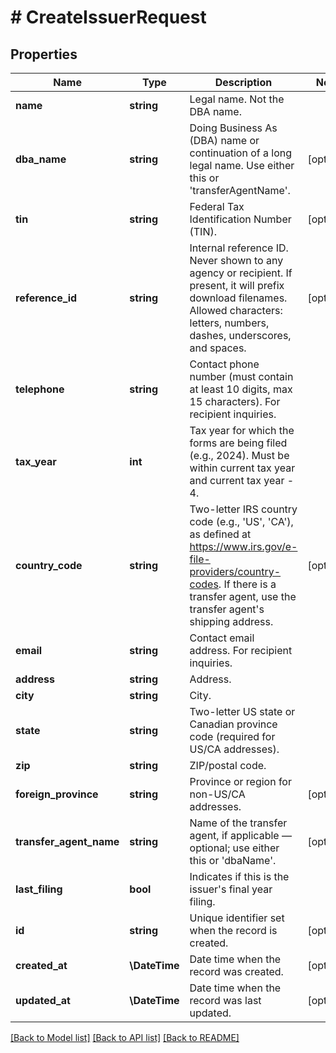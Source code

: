 # # CreateIssuerRequest

## Properties

Name | Type | Description | Notes
------------ | ------------- | ------------- | -------------
**name** | **string** | Legal name. Not the DBA name. |
**dba_name** | **string** | Doing Business As (DBA) name or continuation of a long legal name. Use either this or &#39;transferAgentName&#39;. | [optional]
**tin** | **string** | Federal Tax Identification Number (TIN). | [optional]
**reference_id** | **string** | Internal reference ID. Never shown to any agency or recipient. If present, it will prefix download filenames. Allowed characters: letters, numbers, dashes, underscores, and spaces. | [optional]
**telephone** | **string** | Contact phone number (must contain at least 10 digits, max 15 characters). For recipient inquiries. |
**tax_year** | **int** | Tax year for which the forms are being filed (e.g., 2024). Must be within current tax year and current tax year - 4. |
**country_code** | **string** | Two-letter IRS country code (e.g., &#39;US&#39;, &#39;CA&#39;), as defined at https://www.irs.gov/e-file-providers/country-codes. If there is a transfer agent, use the transfer agent&#39;s shipping address. | [optional]
**email** | **string** | Contact email address. For recipient inquiries. |
**address** | **string** | Address. |
**city** | **string** | City. |
**state** | **string** | Two-letter US state or Canadian province code (required for US/CA addresses). |
**zip** | **string** | ZIP/postal code. |
**foreign_province** | **string** | Province or region for non-US/CA addresses. | [optional]
**transfer_agent_name** | **string** | Name of the transfer agent, if applicable — optional; use either this or &#39;dbaName&#39;. | [optional]
**last_filing** | **bool** | Indicates if this is the issuer&#39;s final year filing. |
**id** | **string** | Unique identifier set when the record is created. | [optional]
**created_at** | **\DateTime** | Date time when the record was created. | [optional]
**updated_at** | **\DateTime** | Date time when the record was last updated. | [optional]

[[Back to Model list]](../../../README.md#models) [[Back to API list]](../../../README.md#endpoints) [[Back to README]](../../../README.md)
